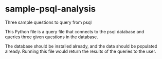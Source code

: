 # sample-psql-analysis
Three sample questions to query from psql

This Python file is a query file that connects to the psql database and queries three given questions in the database.

The database should be installed already, and the data should be populated already. Running this file would return the results of the queries to the user.

